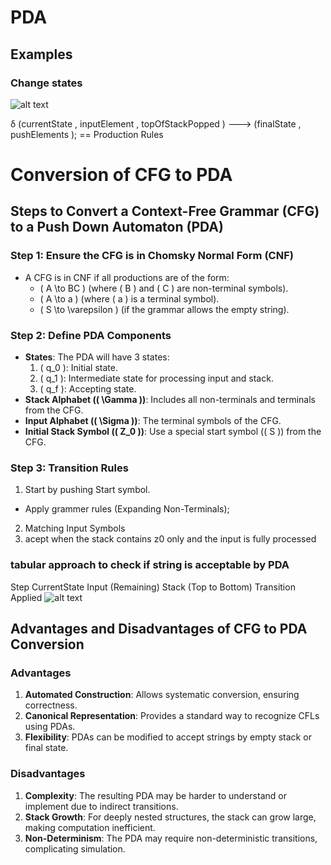 # PDA 

## Examples 

### Change states 
![alt text](<Screenshot 2024-11-22 at 9.31.24 PM.png>)

δ (currentState , inputElement , topOfStackPopped ) ---> (finalState , pushElements );  == Production Rules 

# Conversion of CFG to PDA

## Steps to Convert a Context-Free Grammar (CFG) to a Push Down Automaton (PDA)
### Step 1: Ensure the CFG is in Chomsky Normal Form (CNF)
- A CFG is in CNF if all productions are of the form:
  - \( A \to BC \) (where \( B \) and \( C \) are non-terminal symbols).
  - \( A \to a \) (where \( a \) is a terminal symbol).
  - \( S \to \varepsilon \) (if the grammar allows the empty string).

### Step 2: Define PDA Components
- **States**: The PDA will have 3 states:
  1. \( q_0 \): Initial state.
  2. \( q_1 \): Intermediate state for processing input and stack.
  3. \( q_f \): Accepting state.
- **Stack Alphabet (\( \Gamma \))**: Includes all non-terminals and terminals from the CFG.
- **Input Alphabet (\( \Sigma \))**: The terminal symbols of the CFG.
- **Initial Stack Symbol (\( Z_0 \))**: Use a special start symbol (\( S \)) from the CFG.

### Step 3: Transition Rules
1. Start by pushing Start symbol.
-  Apply grammer rules (Expanding Non-Terminals);
2.  Matching Input Symbols
3. acept when the stack contains z0 only and the input is fully processed

### tabular approach to check if string is acceptable by PDA
Step	CurrentState	Input (Remaining)	Stack (Top to Bottom)	Transition Applied
![alt text](<Screenshot 2024-11-22 at 11.27.59 PM.png>)

## Advantages and Disadvantages of CFG to PDA Conversion

### Advantages
1. **Automated Construction**: Allows systematic conversion, ensuring correctness.
2. **Canonical Representation**: Provides a standard way to recognize CFLs using PDAs.
3. **Flexibility**: PDAs can be modified to accept strings by empty stack or final state.

### Disadvantages
1. **Complexity**: The resulting PDA may be harder to understand or implement due to indirect transitions.
2. **Stack Growth**: For deeply nested structures, the stack can grow large, making computation inefficient.
3. **Non-Determinism**: The PDA may require non-deterministic transitions, complicating simulation.
